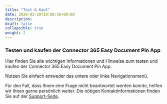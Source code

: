 ```yaml
---
title: "Test & Kauf"
date: 2020-02-28T10:08:56+09:00
description: 
draft: false
collapsible: true
weight: 2
---
```

### Testen und kaufen der Connector 365 Easy Document Pin App

Hier finden Sie alle wichtigen Informationen und Hinweise zum testen und kaufen der Connector 365 Easy Document Pin App.

Nutzen Sie einfach entweder das untere oder linke Navigationsmenü.

Für den Fall, dass Ihnen eine Frage nicht beantwortet werden konnte, helfen wir Ihnen gerne persönlich weiter. Die nötigen Kontaktinformationen finden Sie auf der [Support-Seite](de-de/apps/help-and-support/).